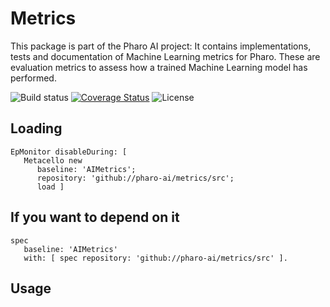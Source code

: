 # Metrics

This package is part of the Pharo AI project: It contains implementations, tests and documentation of Machine Learning metrics for Pharo. These are evaluation metrics to assess how a trained Machine Learning model has performed.

![Build status](https://github.com/pharo-ai/metrics/workflows/CI/badge.svg)
[![Coverage Status](https://coveralls.io/repos/github/pharo-ai/metrics/badge.svg?branch=master)](https://coveralls.io/github/pharo-ai/metrics?branch=master)
![License](https://img.shields.io/badge/license-MIT-blue.svg)

## Loading

```smalltalk
EpMonitor disableDuring: [ 
   Metacello new
      baseline: 'AIMetrics';
      repository: 'github://pharo-ai/metrics/src';
      load ]
```

## If you want to depend on it

```smalltalk
spec 
   baseline: 'AIMetrics' 
   with: [ spec repository: 'github://pharo-ai/metrics/src' ].
```

## Usage

 
